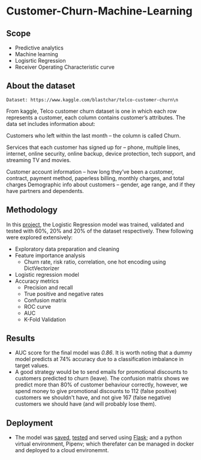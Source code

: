 # Customer-Churn-Machine-Learning

## Scope

- Predictive analytics
- Machine learning
- Logisrtic Regression
- Receiver Operating Characteristic curve

## About the dataset
    Dataset: https://www.kaggle.com/blastchar/telco-customer-churn\n
    
From kaggle, Telco customer churn dataset is one in which each row represents a customer, each column contains customer’s attributes.
The data set includes information about:

Customers who left within the last month – the column is called Churn.

Services that each customer has signed up for – phone, multiple lines, internet, online security, online backup, device protection, tech support, and streaming TV and movies.

Customer account information – how long they’ve been a customer, contract, payment method, paperless billing, monthly charges, and total charges
Demographic info about customers – gender, age range, and if they have partners and dependents.

## Methodology

In this [project](https://github.com/gregoryoffodum/Customer-Churn-Machine-Learning/blob/main/Customer%20Churn.ipynb), the Logistic Regression model was trained, validated and tested with 60%, 20% and 20% of the dataset respectively. Thew following were explored extensively:

- Exploratory data preparation and cleaning
- Feature importance analysis
  - Churn rate, risk ratio, correlation, one hot encoding using DictVectorizer
- Logistic regression model
- Accuracy metrics
  - Precision and recall
  - True positive and negative rates
  - Confusion matrix
  - ROC curve
  - AUC
  - K-Fold Validation

## Results

- AUC score for the final model was *0.86*. It is worth noting that a dummy model predicts at 74% accuracy due to a classification imbalance in target values. 
- A good strategy would be to send emails for promotional discounts to customers predicted to churn (leave). The confusion matrix shows we predict more than 80% of customer behaviour correctly, however, we spend money to give promotional discounts to 112 (false positive) customers we shouldn't have, and not give 167 (false negative) customers we should have (and will probably lose them).

## Deployment

- The model was [saved](https://github.com/gregoryoffodum/Customer-Churn-Machine-Learning/blob/main/model_C%3D1.0.bin), [tested](https://github.com/gregoryoffodum/Customer-Churn-Machine-Learning/blob/main/predict_test.py) and served using [Flask](https://github.com/gregoryoffodum/Customer-Churn-Machine-Learning/blob/main/predict.py); and a python virtual environment, Pipenv; which therefater can be managed in docker and deployed to a cloud environemnt.




